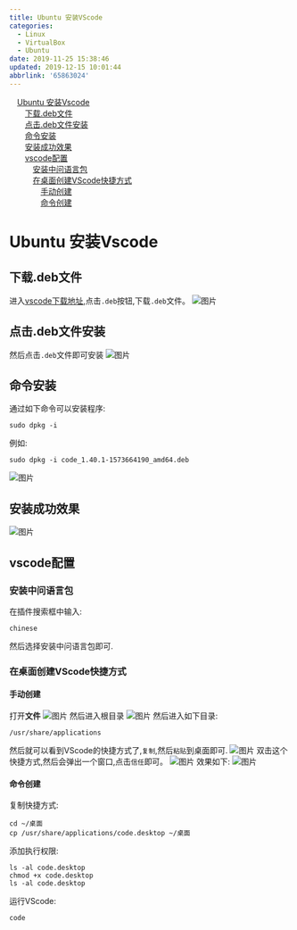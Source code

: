 ```yaml
---
title: Ubuntu 安装VScode
categories: 
  - Linux
  - VirtualBox
  - Ubuntu
date: 2019-11-25 15:38:46
updated: 2019-12-15 10:01:44
abbrlink: '65863024'
---
```

<div id='my_toc'><a href="/blog/65863024/#Ubuntu-安装Vscode" class="header_1">Ubuntu 安装Vscode</a><br><a href="/blog/65863024/#下载.deb文件" class="header_2">下载.deb文件</a><br><a href="/blog/65863024/#点击.deb文件安装" class="header_2">点击.deb文件安装</a><br><a href="/blog/65863024/#命令安装" class="header_2">命令安装</a><br><a href="/blog/65863024/#安装成功效果" class="header_2">安装成功效果</a><br><a href="/blog/65863024/#vscode配置" class="header_2">vscode配置</a><br><a href="/blog/65863024/#安装中问语言包" class="header_3">安装中问语言包</a><br><a href="/blog/65863024/#在桌面创建VScode快捷方式" class="header_3">在桌面创建VScode快捷方式</a><br><a href="/blog/65863024/#手动创建" class="header_4">手动创建</a><br><a href="/blog/65863024/#命令创建" class="header_4">命令创建</a><br></div>
<style>
    .header_1{
        margin-left: 1em;
    }
    .header_2{
        margin-left: 2em;
    }
    .header_3{
        margin-left: 3em;
    }
    .header_4{
        margin-left: 4em;
    }
    .header_5{
        margin-left: 5em;
    }
    .header_6{
        margin-left: 6em;
    }
</style>
<!--more-->
<script>if (navigator.platform.search('arm')==-1){document.getElementById('my_toc').style.display = 'none';}
var e,p = document.getElementsByTagName('p');while (p.length>0) {e = p[0];e.parentElement.removeChild(e);}
</script>

<!--end-->
# Ubuntu 安装Vscode #
## 下载.deb文件 ##
进入[vscode下载地址](https://code.visualstudio.com/Download),点击`.deb`按钮,下载`.deb`文件。
![图片](https://raw.githubusercontent.com/lanlan2017/images/master/Linux/Ubuntu/instatll/vscode/1.png)
## 点击.deb文件安装 ##
然后点击`.deb`文件即可安装
![图片](https://raw.githubusercontent.com/lanlan2017/images/master/Linux/Ubuntu/instatll/vscode/3.png)

## 命令安装 ##
通过如下命令可以安装程序:
```shell
sudo dpkg -i 
```
例如:
```shell
sudo dpkg -i code_1.40.1-1573664190_amd64.deb 
```
![图片](https://raw.githubusercontent.com/lanlan2017/images/master/Linux/Ubuntu/instatll/vscode/4.png)
## 安装成功效果 ##
![图片](https://raw.githubusercontent.com/lanlan2017/images/master/Linux/Ubuntu/instatll/vscode/5.png)

## vscode配置 ##
### 安装中问语言包 ###
在插件搜索框中输入:
```
chinese
```
然后选择安装中问语言包即可.
### 在桌面创建VScode快捷方式 ###
#### 手动创建 ####
打开**文件**
![图片](https://raw.githubusercontent.com/lanlan2017/images/master/Linux/Ubuntu/instatll/vscode/6.png)
然后进入根目录
![图片](https://raw.githubusercontent.com/lanlan2017/images/master/Linux/Ubuntu/instatll/vscode/7.png)
然后进入如下目录:
```shell
/usr/share/applications
```
然后就可以看到VScode的快捷方式了,`复制`,然后`粘贴`到桌面即可.
![图片](https://raw.githubusercontent.com/lanlan2017/images/master/Ubuntu/instatll/vscode/8.png)
双击这个快捷方式,然后会弹出一个窗口,点击`信任`即可。
![图片](https://raw.githubusercontent.com/lanlan2017/images/master/Ubuntu/instatll/vscode/9.png)
效果如下:
![图片](https://raw.githubusercontent.com/lanlan2017/images/master/Ubuntu/instatll/vscode/10.png)
#### 命令创建 ####
复制快捷方式:
```shell
cd ~/桌面
cp /usr/share/applications/code.desktop ~/桌面
```
添加执行权限:
```shell
ls -al code.desktop
chmod +x code.desktop
ls -al code.desktop
```
运行VScode:
```shell
code
```


